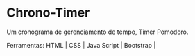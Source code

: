# Chrono-Timer
Um cronograma de gerenciamento de tempo, Timer Pomodoro.

Ferramentas: HTML | CSS | Java Script | Bootstrap |
